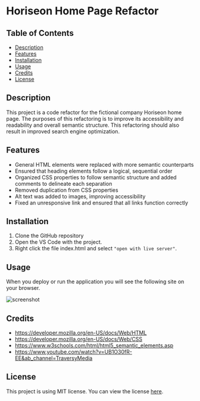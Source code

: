 # Horiseon Home Page Refactor

## Table of Contents

- [Description](#description)
- [Features](#features)
- [Installation](#installation)
- [Usage](#usage)
- [Credits](#credits)
- [License](#license)

## Description

This project is a code refactor for the fictional company Horiseon home page. The purposes of this refactoring is to improve its accessibility and readability and overall semantic structure. This refactoring should also result in improved search engine optimization.

## Features

- General HTML elements were replaced with more semantic counterparts
- Ensured that heading elements follow a logical, sequential order
- Organized CSS properties to follow semantic structure and added comments to delineate each separation
- Removed duplication from CSS properties
- Alt text was added to images, improving accessibility
- Fixed an unresponsive link and ensured that all links function correctly

## Installation

1. Clone the GitHub repository
2. Open the VS Code with the project.
3. Right click the file index.html and select `"open with live server"`.

## Usage

When you deploy or run the application you will see the following site on your browser.

![screenshot](assets/images/homepage.png)

## Credits

- https://developer.mozilla.org/en-US/docs/Web/HTML
- https://developer.mozilla.org/en-US/docs/Web/CSS
- https://www.w3schools.com/html/html5_semantic_elements.asp
- https://www.youtube.com/watch?v=UB1O30fR-EE&ab_channel=TraversyMedia

## License

This project is using MIT license. You can view the license [here](license.txt).
